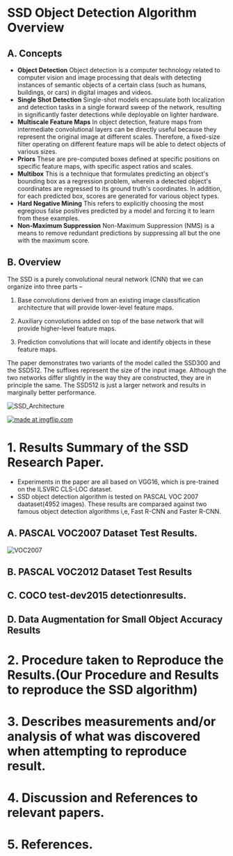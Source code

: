 # SSD Object Detection Algorithm Overview
## A. Concepts
- __Object Detection__ Object detection is a computer technology related to computer vision and image processing that deals with detecting instances of semantic objects of a certain class (such as humans, buildings, or cars) in digital images and videos.
- __Single Shot Detection__ Single-shot models encapsulate both localization and detection tasks in a single forward sweep of the network, resulting in significantly faster detections while deployable on lighter hardware.
- __Multiscale Feature Maps__ In object detection, feature maps from intermediate convolutional layers can be directly useful because they represent the original image at different scales. Therefore, a fixed-size filter operating on different feature maps will be able to detect objects of various sizes.
- __Priors__ These are pre-computed boxes defined at specific positions on specific feature maps, with specific aspect ratios and scales. 
- __Multibox__ This is a technique that formulates predicting an object's bounding box as a regression problem, wherein a detected object's coordinates are regressed to its ground truth's coordinates. In addition, for each predicted box, scores are generated for various object types.
- __Hard Negative Mining__  This refers to explicitly choosing the most egregious false positives predicted by a model and forcing it to learn from these examples.
- __Non-Maximum Suppression__ Non-Maximum Suppression (NMS) is a means to remove redundant predictions by suppressing all but the one with the maximum score.

## B. Overview
The SSD is a purely convolutional neural network (CNN) that we can organize into three parts –

1. Base convolutions derived from an existing image classification architecture that will provide lower-level feature maps.

2. Auxiliary convolutions added on top of the base network that will provide higher-level feature maps.

3. Prediction convolutions that will locate and identify objects in these feature maps.

The paper demonstrates two variants of the model called the SSD300 and the SSD512. The suffixes represent the size of the input image. Although the two networks differ slightly in the way they are constructed, they are in principle the same. The SSD512 is just a larger network and results in marginally better performance.

![SSD_Architecture](https://miro.medium.com/max/974/1*51joMGlhxvftTxGtA4lA7Q.png)

<a href="https://imgflip.com/gif/3i652s"><img src="https://i.imgflip.com/3i652s.gif" title="made at imgflip.com"/></a>


# 1. Results Summary of the SSD Research Paper.
- Experiments in the paper are all based on VGG16, which is pre-trained on the ILSVRC CLS-LOC dataset. 
- SSD object detection algorithm is tested on PASCAL VOC 2007 daataset(4952 images). These results are comparaed against two famous object detection algorithms i,e, Fast R-CNN and Faster R-CNN.


## A. PASCAL VOC2007 Dataset Test Results.


![VOC2007](https://drive.google.com/drive/u/0/my-drive)

## B. PASCAL VOC2012 Dataset Test Results

## C. COCO test-dev2015 detectionresults.
## D. Data Augmentation for Small Object Accuracy Results

# 2.  Procedure taken to Reproduce the Results.(Our Procedure and Results to reproduce the SSD algorithm)

# 3.  Describes measurements and/or analysis of what was discovered when attempting to reproduce result.
# 4.  Discussion and References to relevant papers.
# 5.  References.



